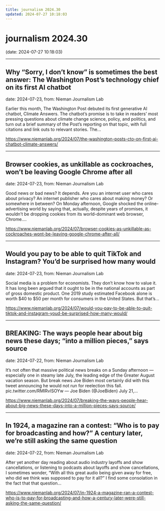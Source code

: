 ```yaml
---
title: journalism 2024.30
updated: 2024-07-27 10:18:03
---
```


# journalism 2024.30

(date: 2024-07-27 10:18:03)

---

## Why “Sorry, I don’t know” is sometimes the best answer: The Washington Post’s technology chief on its first AI chatbot

date: 2024-07-23, from: Nieman Journalism Lab

Earlier this month, The Washington Post debuted its first generative AI chatbot, Climate Answers. The chatbot’s promise is to take in readers&#8217; most pressing questions about climate change science, policy, and politics, and turn out a brief summary of the Post’s reporting on that topic, with full citations and link outs to relevant stories. The... 

<https://www.niemanlab.org/2024/07/the-washington-posts-cto-on-first-ai-chatbot-climate-answers/>

---

## Browser cookies, as unkillable as cockroaches, won’t be leaving Google Chrome after all

date: 2024-07-23, from: Nieman Journalism Lab

Good news or bad news? It depends. Are you an internet user who cares about privacy? An internet publisher who cares about making money? Or somewhere in between? On Monday afternoon, Google shocked the online-advertising world by saying that, actually, despite years of promises, it wouldn&#8217;t be dropping cookies from its world-dominant web browser, Chrome.... 

<https://www.niemanlab.org/2024/07/browser-cookies-as-unkillable-as-cockroaches-wont-be-leaving-google-chrome-after-all/>

---

## Would you pay to be able to quit TikTok and Instagram? You’d be surprised how many would

date: 2024-07-23, from: Nieman Journalism Lab

Social media is a problem for economists. They don&#8217;t know how to value it. It has long been argued that it ought to be in the national accounts as part of gross domestic product. One 2019 study estimated Facebook alone is worth $40 to $50 per month for consumers in the United States. But that&#8217;s... 

<https://www.niemanlab.org/2024/07/would-you-pay-to-be-able-to-quit-tiktok-and-instagram-youd-be-surprised-how-many-would/>

---

## BREAKING: The ways people hear about big news these days; “into a million pieces,” says source

date: 2024-07-22, from: Nieman Journalism Lab

It&#8217;s not often that massive political news breaks on a Sunday afternoon — especially one in steamy late July, the leading edge of the Greater August vacation season. But break news Joe Biden most certainly did with this tweet announcing he would not run for reelection this fall. pic.twitter.com/RMIRvlSOYw — Joe Biden (@JoeBiden) July 21,... 

<https://www.niemanlab.org/2024/07/breaking-the-ways-people-hear-about-big-news-these-days-into-a-million-pieces-says-source/>

---

## In 1924, a magazine ran a contest: “Who is to pay for broadcasting and how?” A century later, we’re still asking the same question

date: 2024-07-22, from: Nieman Journalism Lab

After yet another day reading about audio industry layoffs and show cancellations, or listening to podcasts about layoffs and show cancellations, I sometimes wonder, “With all this great audio being given away for free, who did we think was supposed to pay for it all?&#8221; I find some consolation in the fact that that question... 

<https://www.niemanlab.org/2024/07/in-1924-a-magazine-ran-a-contest-who-is-to-pay-for-broadcasting-and-how-a-century-later-were-still-asking-the-same-question/>

